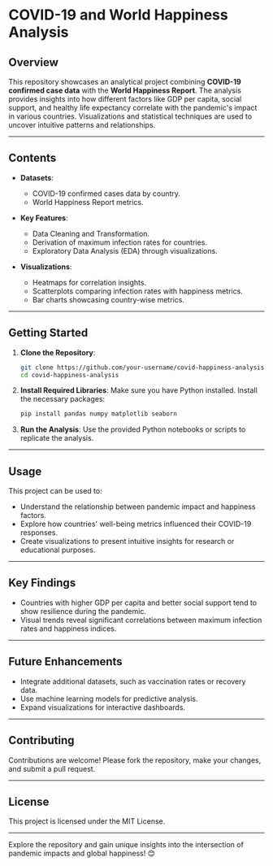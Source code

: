 
# **COVID-19 and World Happiness Analysis**

## **Overview**
This repository showcases an analytical project combining **COVID-19 confirmed case data** with the **World Happiness Report**. 
The analysis provides insights into how different factors like GDP per capita, social support, and healthy life expectancy correlate with the pandemic's impact in various countries. 
Visualizations and statistical techniques are used to uncover intuitive patterns and relationships.

---

## **Contents**
- **Datasets**:
  - COVID-19 confirmed cases data by country.
  - World Happiness Report metrics.

- **Key Features**:
  - Data Cleaning and Transformation.
  - Derivation of maximum infection rates for countries.
  - Exploratory Data Analysis (EDA) through visualizations.

- **Visualizations**:
  - Heatmaps for correlation insights.
  - Scatterplots comparing infection rates with happiness metrics.
  - Bar charts showcasing country-wise metrics.

---

## **Getting Started**
1. **Clone the Repository**:
   ```bash
   git clone https://github.com/your-username/covid-happiness-analysis.git
   cd covid-happiness-analysis
   ```

2. **Install Required Libraries**:
   Make sure you have Python installed. Install the necessary packages:
   ```bash
   pip install pandas numpy matplotlib seaborn
   ```

3. **Run the Analysis**:
   Use the provided Python notebooks or scripts to replicate the analysis.

---

## **Usage**
This project can be used to:
- Understand the relationship between pandemic impact and happiness factors.
- Explore how countries' well-being metrics influenced their COVID-19 responses.
- Create visualizations to present intuitive insights for research or educational purposes.

---

## **Key Findings**
- Countries with higher GDP per capita and better social support tend to show resilience during the pandemic.
- Visual trends reveal significant correlations between maximum infection rates and happiness indices.

---

## **Future Enhancements**
- Integrate additional datasets, such as vaccination rates or recovery data.
- Use machine learning models for predictive analysis.
- Expand visualizations for interactive dashboards.

---

## **Contributing**
Contributions are welcome! Please fork the repository, make your changes, and submit a pull request.

---

## **License**
This project is licensed under the MIT License.

---

Explore the repository and gain unique insights into the intersection of pandemic impacts and global happiness! 😊
